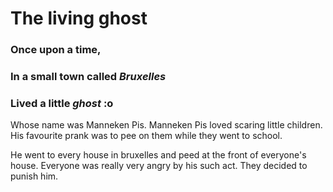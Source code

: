 # The living ghost

### Once upon a time, 
### In a small town called _Bruxelles_ 
### Lived a little *ghost* :o

Whose name was Manneken Pis.
Manneken Pis loved scaring little children.
His favourite prank was to pee on them while they went to school.

He went to every house in bruxelles and peed at the front of everyone's house.
Everyone was really very angry by his such act.
They decided to punish him.
